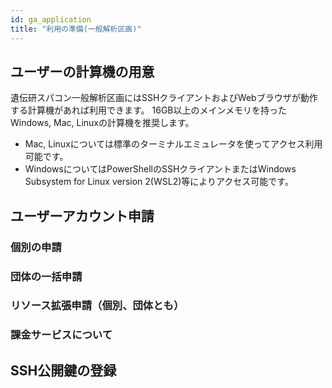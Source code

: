 ```yaml
---
id: ga_application
title: "利用の準備(一般解析区画)"
---
```


## ユーザーの計算機の用意

遺伝研スパコン一般解析区画にはSSHクライアントおよびWebブラウザが動作する計算機があれば利用できます。
16GB以上のメインメモリを持ったWindows, Mac, Linuxの計算機を推奨します。

- Mac, Linuxについては標準のターミナルエミュレータを使ってアクセス利用可能です。
- WindowsについてはPowerShellのSSHクライアントまたはWindows Subsystem for Linux version 2(WSL2)等によりアクセス可能です。


## ユーザーアカウント申請



### 個別の申請


### 団体の一括申請

### リソース拡張申請（個別、団体とも）

### 課金サービスについて

## SSH公開鍵の登録

